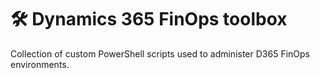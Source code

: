 # 🛠️ Dynamics 365 FinOps toolbox

Collection of custom PowerShell scripts used to administer D365 FinOps environments.
